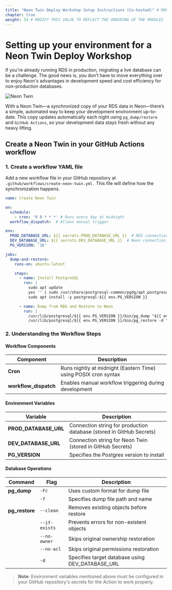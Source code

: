 ```yaml
---
title: "Neon Twin Deploy Workshop Setup Instructions (Co-hosted)" # MODIFY THIS TITLE
chapter: true
weight: 33 # MODIFY THIS VALUE TO REFLECT THE ORDERING OF THE MODULES
---
```


<!-- MORE SUBMODULES CAN BE ADDED TO DIVIDE UP THE SETUP INTO SMALLER SECTIONS -->
<!-- COPY AND PASTE THIS SUBMODULE FILE, RENAME, AND CHANGE THE CONTENTS AS NECESSARY -->

# Setting up your environment for a Neon Twin Deploy Workshop

If you're already running RDS in production, migrating a live database can be a challenge. The good news is, you don’t have to move everything over to enjoy Neon's advantages in development speed and cost efficiency for non-production databases.

![Neon Twin](/images/neontwin.jpg)

With a Neon Twin—a synchronized copy of your RDS data in Neon—there’s a simple, automated way to keep your development environment up-to-date. This copy updates automatically each night using ```pg_dump/restore ``` and ```GitHub Actions```, so your development data stays fresh without any heavy lifting.

## Create a Neon Twin in your GitHub Actions workflow

### 1. Create a workflow YAML file

Add a new workflow file in your GitHub repository at ```.github/workflows/create-neon-twin.yml.``` This file will define how the synchronization happens. 


```yaml
name: Create Neon Twin

on:
  schedule:
    - cron: '0 0 * * *' # Runs every day at midnight
  workflow_dispatch:  # Allows manual trigger

env:
  PROD_DATABASE_URL: ${{ secrets.PROD_DATABASE_URL }}  # RDS connection string
  DEV_DATABASE_URL: ${{ secrets.DEV_DATABASE_URL }}  # Neon connection string
  PG_VERSION: '16'

jobs:
  dump-and-restore:
    runs-on: ubuntu-latest

    steps:
      - name: Install PostgreSQL
        run: |
          sudo apt update
          yes '' | sudo /usr/share/postgresql-common/pgdg/apt.postgresql.org.sh
          sudo apt install -y postgresql-${{ env.PG_VERSION }}

      - name: Dump from RDS and Restore to Neon
        run: |
          /usr/lib/postgresql/${{ env.PG_VERSION }}/bin/pg_dump "${{ env.PROD_DATABASE_URL }}" -Fc -f "${{ github.workspace }}/prod-dump-file.dump"
          /usr/lib/postgresql/${{ env.PG_VERSION }}/bin/pg_restore -d "${{ env.DEV_DATABASE_URL }}" --clean --no-owner --no-acl --if-exists "${{ github.workspace }}/prod-dump-file.dump"

```

### 2. Understanding the Workflow Steps

#### Workflow Components

| Component | Description |
|-----------|-------------|
| **Cron** | Runs nightly at midnight (Eastern Time) using POSIX cron syntax |
| **workflow_dispatch** | Enables manual workflow triggering during development |

#### Environment Variables

| Variable | Description |
|----------|-------------|
| **PROD_DATABASE_URL** | Connection string for production database (stored in GitHub Secrets) |
| **DEV_DATABASE_URL** | Connection string for Neon Twin (stored in GitHub Secrets) |
| **PG_VERSION** | Specifies the Postgres version to install |

#### Database Operations

| Command | Flag | Description |
|---------|------|-------------|
| **pg_dump** | `-Fc` | Uses custom format for dump file |
| | `-f` | Specifies dump file path and name |
| **pg_restore** | `--clean` | Removes existing objects before restore |
| | `--if-exists` | Prevents errors for non-existent objects |
| | `--no-owner` | Skips original ownership restoration |
| | `--no-acl` | Skips original permissions restoration |
| | `-d` | Specifies target database using DEV_DATABASE_URL |

> **Note**: Environment variables mentioned above must be configured in your GitHub repository's secrets for the Action to work properly.